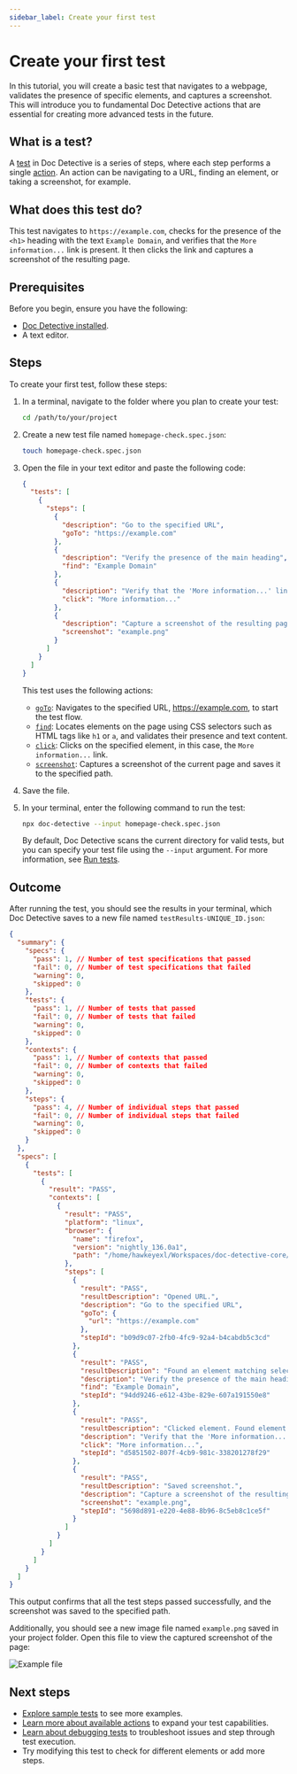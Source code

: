 ```yaml
---
sidebar_label: Create your first test
---
```


# Create your first test

In this tutorial, you will create a basic test that navigates to a webpage, validates the presence of specific elements, and captures a screenshot. This will introduce you to fundamental Doc Detective actions that are essential for creating more advanced tests in the future.

## What is a test?

A [test](/docs/get-started/tests) in Doc Detective is a series of steps, where each step performs a single [action](/docs/category/actions). An action can be navigating to a URL, finding an element, or taking a screenshot, for example.

## What does this test do?

This test navigates to `https://example.com`, checks for the presence of the `<h1>` heading with the text `Example Domain`, and verifies that the `More information...` link is present. It then clicks the link and captures a screenshot of the resulting page.

## Prerequisites

Before you begin, ensure you have the following:

- [Doc Detective installed](/docs/get-started/installation).
- A text editor.

## Steps

To create your first test, follow these steps:

1. In a terminal, navigate to the folder where you plan to create your test:

   ```bash
   cd /path/to/your/project
   ```

2. Create a new test file named `homepage-check.spec.json`:

   ```bash
   touch homepage-check.spec.json
   ```

3. Open the file in your text editor and paste the following code:

   ```json title="homepage-check.spec.json"
   {
     "tests": [
       {
         "steps": [
           {
             "description": "Go to the specified URL",
             "goTo": "https://example.com"
           },
           {
             "description": "Verify the presence of the main heading",
             "find": "Example Domain"
           },
           {
             "description": "Verify that the 'More information...' link is present and working",
             "click": "More information..."
           },
           {
             "description": "Capture a screenshot of the resulting page",
             "screenshot": "example.png"
           }
         ]
       }
     ]
   }
   ```

   This test uses the following actions:

   - [`goTo`](/docs/get-started/actions/goTo): Navigates to the specified URL, https://example.com, to start the test flow.
   - [`find`](/docs/get-started/actions/find): Locates elements on the page using CSS selectors such as HTML tags like `h1` or `a`, and validates their presence and text content.
   - [`click`](/docs/get-started/actions/click): Clicks on the specified element, in this case, the `More information...` link.
   - [`screenshot`](/docs/get-started/actions/screenshot): Captures a screenshot of the current page and saves it to the specified path.

4. Save the file.

5. In your terminal, enter the following command to run the test:

   ```bash
   npx doc-detective --input homepage-check.spec.json
   ```

   By default, Doc Detective scans the current directory for valid tests, but you can specify your test file using the `--input` argument. For more information, see [Run tests](/docs/get-started/sample-tests.md#run-tests).

## Outcome

After running the test, you should see the results in your terminal, which Doc Detective saves to a new file named `testResults-UNIQUE_ID.json`:

```json title="testResults-UNIQUE_ID.json"
{
  "summary": {
    "specs": {
      "pass": 1, // Number of test specifications that passed
      "fail": 0, // Number of test specifications that failed
      "warning": 0,
      "skipped": 0
    },
    "tests": {
      "pass": 1, // Number of tests that passed
      "fail": 0, // Number of tests that failed
      "warning": 0,
      "skipped": 0
    },
    "contexts": {
      "pass": 1, // Number of contexts that passed
      "fail": 0, // Number of contexts that failed
      "warning": 0,
      "skipped": 0
    },
    "steps": {
      "pass": 4, // Number of individual steps that passed
      "fail": 0, // Number of individual steps that failed
      "warning": 0,
      "skipped": 0
    }
  },
  "specs": [
    {
      "tests": [
        {
          "result": "PASS",
          "contexts": [
            {
              "result": "PASS",
              "platform": "linux",
              "browser": {
                "name": "firefox",
                "version": "nightly_136.0a1",
                "path": "/home/hawkeyexl/Workspaces/doc-detective-core/browser-snapshots/firefox/linux-nightly_136.0a1/firefox/firefox"
              },
              "steps": [
                {
                  "result": "PASS",
                  "resultDescription": "Opened URL.",
                  "description": "Go to the specified URL",
                  "goTo": {
                    "url": "https://example.com"
                  },
                  "stepId": "b09d9c07-2fb0-4fc9-92a4-b4cabdb5c3cd"
                },
                {
                  "result": "PASS",
                  "resultDescription": "Found an element matching selector. Found element by text.",
                  "description": "Verify the presence of the main heading",
                  "find": "Example Domain",
                  "stepId": "94dd9246-e612-43be-829e-607a191550e8"
                },
                {
                  "result": "PASS",
                  "resultDescription": "Clicked element. Found element by text. Clicked element.",
                  "description": "Verify that the 'More information...' link is present and working",
                  "click": "More information...",
                  "stepId": "d5851502-807f-4cb9-981c-338201278f29"
                },
                {
                  "result": "PASS",
                  "resultDescription": "Saved screenshot.",
                  "description": "Capture a screenshot of the resulting page",
                  "screenshot": "example.png",
                  "stepId": "5698d891-e220-4e88-8b96-8c5eb8c1ce5f"
                }
              ]
            }
          ]
        }
      ]
    }
  ]
}
```

This output confirms that all the test steps passed successfully, and the screenshot was saved to the specified path.

Additionally, you should see a new image file named `example.png` saved in your project folder. Open this file to view the captured screenshot of the page:

![Example file](/img/create-your-first-test/example.png)

## Next steps

- [Explore sample tests](/docs/get-started/sample-tests) to see more examples.
- [Learn more about available actions](/docs/category/actions) to expand your test capabilities.
- [Learn about debugging tests](/docs/get-started/debugging) to troubleshoot issues and step through test execution.
- Try modifying this test to check for different elements or add more steps.
